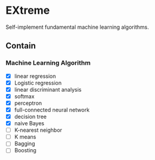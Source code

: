 # EXtreme

Self-implement fundamental machine learning algorithms.

## Contain

### Machine Learning Algorithm

- [x] linear regression  
- [x] Logistic regression  
- [x] linear discriminant analysis  
- [x] softmax  
- [x] perceptron  
- [x] full-connected neural network  
- [x] decision tree  
- [x] naive Bayes  
- [ ] K-nearest neighbor  
- [ ] K means  
- [ ] Bagging
- [ ] Boosting
